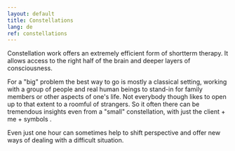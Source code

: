 ```yaml
---
layout: default
title: Constellations
lang: de
ref: constellations
---
```

Constellation work offers an extremely efficient form of shortterm
therapy. It allows access to the right half of the brain and deeper
layers of consciousness.

For a "big" problem the best way to go is mostly a classical setting,
working with a group of people and real human beings to stand-in for
family members or other aspects of one's life. Not everybody though
likes to open up to that extent to a roomful of strangers. So it often
there can be tremendous insights even from a "small" constellation, with
just the client + me + symbols .

Even just one hour can sometimes help to shift perspective and offer new
ways of dealing with a difficult situation.
